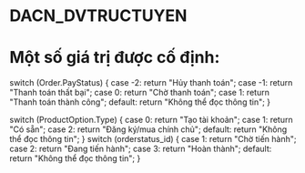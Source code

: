 ﻿# DACN_DVTRUCTUYEN
# Một số giá trị được cố định:
switch (Order.PayStatus)
{
    case -2:
        return "Hủy thanh toán";
    case -1:
        return "Thanh toán thất bại";
    case 0:
        return "Chờ thanh toán";
    case 1:
        return "Thanh toán thành công";
    default:
        return "Không thể đọc thông tin";
}

switch (ProductOption.Type)
{
    case 0:
        return "Tạo tài khoản";
    case 1:
        return "Có sẵn";
    case 2:
        return "Đăng ký/mua chính chủ";
    default:
        return "Không thể đọc thông tin";
}
switch (orderstatus_id)
{
    case 1:
        return "Chờ tiến hành";
    case 2:
        return "Đang tiến hành";
    case 3:
        return "Hoàn thành";
    default:
        return "Không thể đọc thông tin";
}
